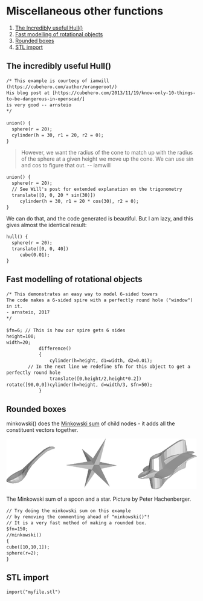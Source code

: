 # Miscellaneous other functions
1. [The Incredibly useful Hull()](#the-incredibly-useful-hull())
2. [Fast modelling  of rotational objects](#fast-modelling-of-rotational-objects)
3. [Rounded boxes](#rounded-boxes)
4. [STL import](#stl-import)

## The incredibly useful Hull()

~~~
/* This example is courtecy of iamwill
(https://cubehero.com/author/orangeroot/)
His blog post at [https://cubehero.com/2013/11/19/know-only-10-things-to-be-dangerous-in-openscad/]
is very good -- arnsteio
*/

union() {
  sphere(r = 20);
  cylinder(h = 30, r1 = 20, r2 = 0);
}
~~~

> However, we want the radius of the cone to match up with the radius of the sphere at a given height we move up the cone. We can use sin and cos to figure that out.
> -- iamwill

~~~
union() {
  sphere(r = 20);
  // See Will's post for extended explanation on the trigonometry
  translate([0, 0, 20 * sin(30)])
     cylinder(h = 30, r1 = 20 * cos(30), r2 = 0);
}
~~~

We can do that, and the code generated is beautiful. But I am lazy, and this gives almost the identical result:
~~~
hull() {
  sphere(r = 20);
  translate([0, 0, 40]) 
     cube(0.01);
}
~~~


## Fast modelling of rotational objects
~~~
/* This demonstrates an easy way to model 6-sided towers
The code makes a 6-sided spire with a perfectly round hole ("window") in it. 
- arnsteio, 2017
*/

$fn=6; // This is how our spire gets 6 sides
height=100;
width=20;            
            difference()
            {
                cylinder(h=height, d1=width, d2=0.01);
		// In the next line we redefine $fn for this object to get a perfectly round hole
                translate([0,height/2,height*0.2]) rotate([90,0,0])cylinder(h=height, d=width/3, $fn=50);
            }
~~~

## Rounded boxes

minkowski() does the [Minkowski sum](https://doc.cgal.org/latest/Minkowski_sum_3/) of child nodes - it adds all the constituent vectors together.

![alt text](bilder/minkowski_spoon_star.png "The Minkowski sum of a spoon and a star.")

The Minkowski sum of a spoon and a star. Picture by Peter Hachenberger.

~~~
// Try doing the minkowski sum on this example 
// by removing the commenting ahead of "minkowski()"!
// It is a very fast method of making a rounded box.
$fn=150;
//minkowski()
{
cube([10,10,1]);
sphere(r=2);
}
~~~

## STL import 
~~~
import("myfile.stl")
~~~

